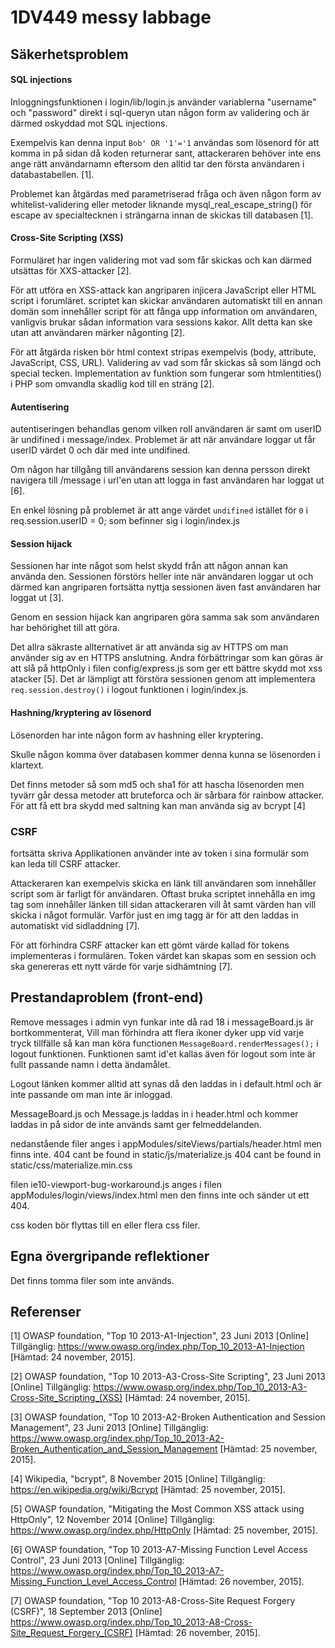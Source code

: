 # 1DV449 messy labbage

## Säkerhetsproblem

#### SQL injections

Inloggningsfunktionen i login/lib/login.js använder variablerna "username" och "password" direkt i sql-queryn utan någon form av validering och är därmed oskyddad mot SQL injections.

Exempelvis kan denna input `Bob' OR '1'='1` användas som lösenord för att komma in på sidan då koden returnerar sant, attackeraren behöver inte ens ange rätt användarnamn eftersom den alltid tar den första användaren i databastabellen. [1].

Problemet kan åtgärdas med parametriserad fråga och även någon form av whitelist-validering eller metoder liknande mysql_real_escape_string() för escape av specialtecknen i strängarna innan de skickas till databasen [1].

#### Cross-Site Scripting (XSS)

Formuläret har ingen validering mot vad som får skickas och kan därmed utsättas för XXS-attacker [2].

För att utföra en XSS-attack kan angriparen injicera JavaScript eller HTML script i forumläret. scriptet kan skickar användaren automatiskt till en annan domän som innehåller script för att fånga upp information om användaren, vanligvis brukar sådan information vara sessions kakor. Allt detta kan ske utan att användaren märker någonting [2]. 

För att åtgärda risken bör html context stripas exempelvis (body, attribute, JavaScript, CSS, URL).
Validering av vad som får skickas så som längd och special tecken. 
Implementation av funktion som fungerar som htmlentities() i PHP som omvandla skadlig kod till en sträng [2].

#### Autentisering

autentiseringen behandlas genom vilken roll användaren är samt om userID är undifined i message/index. Problemet är att när användare loggar ut får userID värdet 0 och där med inte undifined.

Om någon har tillgång till användarens session kan denna persson direkt navigera till /message i url'en utan att logga in fast användaren har loggat ut [6].

En enkel lösning på problemet är att ange värdet `undifined` istället för `0` i req.session.userID = 0; som befinner sig i login/index.js

#### Session hijack

Sessionen har inte något som helst skydd från att någon annan kan använda den. Sessionen förstörs heller inte när användaren loggar ut och därmed kan angriparen fortsätta nyttja sessionen även fast användaren har loggat ut [3].

Genom en session hijack kan angriparen göra samma sak som användaren har behörighet till att göra.

Det allra säkraste allternativet är att använda sig av HTTPS om man använder sig av en HTTPS anslutning.
Andra förbättringar som kan göras är att slå på httpOnly i filen config/express.js som ger ett bättre skydd mot xss atacker [5].
Det är lämpligt att förstöra sessionen genom att implementera `req.session.destroy()` i logout funktionen i login/index.js.

#### Hashning/kryptering av lösenord

Lösenorden har inte någon form av hashning eller kryptering.

Skulle någon komma över databasen kommer denna kunna se lösenorden i klartext.

Det finns metoder så som md5 och sha1 för att hascha lösenorden men tyvärr går dessa metoder att bruteforca och är sårbara för rainbow attacker.
För att få ett bra skydd med saltning kan man använda sig av bcrypt [4]

### CSRF

fortsätta skriva
Applikationen använder inte av token i sina formulär som kan leda till CSRF attacker.

Attackeraren kan exempelvis skicka en länk till användaren som innehåller script som är farligt för användaren. Oftast bruka scriptet innehålla en img tag som innehåller länken till sidan attackeraren vill åt samt värden han vill skicka i något formulär. Varför just en img tagg är för att den laddas in automatiskt vid sidladdning [7].

För att förhindra CSRF attacker kan ett gömt värde kallad för tokens implementeras i formulären. Token värdet kan skapas som en session och ska genereras ett nytt värde för varje sidhämtning [7].


## Prestandaproblem (front-end)

Remove messages i admin vyn funkar inte då rad 18 i messageBoard.js är bortkommenterat, Vill man förhindra att flera ikoner dyker upp vid varje tryck tillfälle så kan man köra functionen `MessageBoard.renderMessages();` i logout funktionen.
Funktionen samt id'et kallas även för logout som inte är fullt passande namn i detta ändamålet.

Logout länken kommer alltid att synas då den laddas in i default.html och är inte passande om man inte är inloggad.

MessageBoard.js och Message.js laddas in i header.html och kommer laddas in på sidor de inte används samt ger felmeddelanden.

nedanstående filer anges i appModules/siteViews/partials/header.html men finns inte.
404 cant be found in static/js/materialize.js
404 cant be found in static/css/materialize.min.css

filen ie10-viewport-bug-workaround.js anges i filen appModules/login/views/index.html men den finns inte och sänder ut ett 404.

css koden bör flyttas till en eller flera css filer.


## Egna övergripande reflektioner

Det finns tomma filer som inte används.



## Referenser

[1] OWASP foundation, "Top 10 2013-A1-Injection", 23 Juni 2013 [Online] Tillgänglig: https://www.owasp.org/index.php/Top_10_2013-A1-Injection [Hämtad: 24 november, 2015].

[2] OWASP foundation, "Top 10 2013-A3-Cross-Site Scripting", 23 Juni 2013 [Online] Tillgänglig: https://www.owasp.org/index.php/Top_10_2013-A3-Cross-Site_Scripting_(XSS) [Hämtad: 24 november, 2015].

[3] OWASP foundation, "Top 10 2013-A2-Broken Authentication and Session Management", 23 Juni 2013 [Online] Tillgänglig: https://www.owasp.org/index.php/Top_10_2013-A2-Broken_Authentication_and_Session_Management [Hämtad: 25 november, 2015].

[4] Wikipedia, "bcrypt", 8 November 2015 [Online] Tillgänglig: https://en.wikipedia.org/wiki/Bcrypt [Hämtad: 25 november, 2015].

[5] OWASP foundation, "Mitigating the Most Common XSS attack using HttpOnly", 12 November 2014 [Online] Tillgänglig: https://www.owasp.org/index.php/HttpOnly [Hämtad: 25 november, 2015].

[6] OWASP foundation, "Top 10 2013-A7-Missing Function Level Access Control", 23 Juni 2013 [Online] Tillgänglig: https://www.owasp.org/index.php/Top_10_2013-A7-Missing_Function_Level_Access_Control [Hämtad: 26 november, 2015].

[7] OWASP foundation, "Top 10 2013-A8-Cross-Site Request Forgery (CSRF)", 18 September 2013 [Online] https://www.owasp.org/index.php/Top_10_2013-A8-Cross-Site_Request_Forgery_(CSRF) [Hämtad: 26 november, 2015].